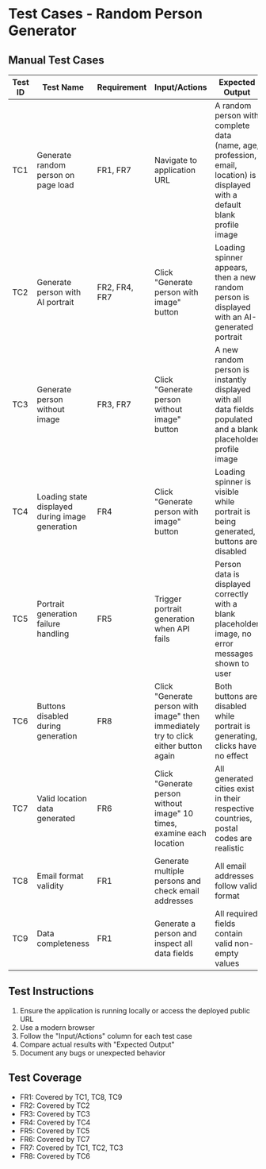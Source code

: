 # Test Cases - Random Person Generator

## Manual Test Cases

| Test ID | Test Name                                       | Requirement   | Input/Actions                                                                        | Expected Output                                                                                                             | Test Status |
| ------- | ----------------------------------------------- | ------------- | ------------------------------------------------------------------------------------ | --------------------------------------------------------------------------------------------------------------------------- | ----------- |
| TC1     | Generate random person on page load             | FR1, FR7      | Navigate to application URL                                                          | A random person with complete data (name, age, profession, email, location) is displayed with a default blank profile image | Passed      |
| TC2     | Generate person with AI portrait                | FR2, FR4, FR7 | Click "Generate person with image" button                                            | Loading spinner appears, then a new random person is displayed with an AI-generated portrait                                | Passed      |
| TC3     | Generate person without image                   | FR3, FR7      | Click "Generate person without image" button                                         | A new random person is instantly displayed with all data fields populated and a blank placeholder profile image             | Passed      |
| TC4     | Loading state displayed during image generation | FR4           | Click "Generate person with image" button                                            | Loading spinner is visible while portrait is being generated, buttons are disabled                                          | Passed      |
| TC5     | Portrait generation failure handling            | FR5           | Trigger portrait generation when API fails                                           | Person data is displayed correctly with a blank placeholder image, no error messages shown to user                          | Not Tested  |
| TC6     | Buttons disabled during generation              | FR8           | Click "Generate person with image" then immediately try to click either button again | Both buttons are disabled while portrait is generating, clicks have no effect                                               | Passed      |
| TC7     | Valid location data generated                   | FR6           | Click "Generate person without image" 10 times, examine each location                | All generated cities exist in their respective countries, postal codes are realistic                                        | Passed      |
| TC8     | Email format validity                           | FR1           | Generate multiple persons and check email addresses                                  | All email addresses follow valid format                                                                                     | Passed      |
| TC9     | Data completeness                               | FR1           | Generate a person and inspect all data fields                                        | All required fields contain valid non-empty values                                                                          | Passed      |

## Test Instructions

1. Ensure the application is running locally or access the deployed public URL
2. Use a modern browser
3. Follow the "Input/Actions" column for each test case
4. Compare actual results with "Expected Output"
5. Document any bugs or unexpected behavior

## Test Coverage

- FR1: Covered by TC1, TC8, TC9
- FR2: Covered by TC2
- FR3: Covered by TC3
- FR4: Covered by TC4
- FR5: Covered by TC5
- FR6: Covered by TC7
- FR7: Covered by TC1, TC2, TC3
- FR8: Covered by TC6
